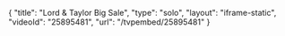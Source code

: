 {
    "title": "Lord & Taylor Big Sale",
    "type": "solo",
    "layout": "iframe-static",
    "videoId": "25895481",
    "url": "\/tvpembed\/25895481"
}